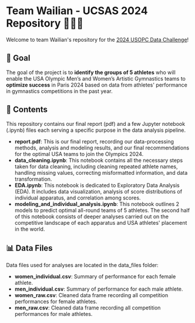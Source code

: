 # Team Wailian - UCSAS 2024 Repository 🐶🐶🐶

Welcome to team Wailian's repository for the [2024 USOPC Data Challenge](https://statds.org/events/ucsas2024/challenge.html#overview)!

## 🎯 Goal
The goal of the project is to **identify the groups of 5 athletes** who will enable the USA Olympic Men’s and Women’s Artistic Gymnastics teams to **optimize success** in Paris 2024 based on data from athletes' performance in gymnastics competitions in the past year.

## 🧾 Contents
This repository contains our final report (pdf) and a few Jupyter notebook (.ipynb) files each serving a specific purpose in the data analysis pipeline.
- **report.pdf**: This is our final report, recording our data-processing methods, analysis and modeling results, and our final recommendations for the optimal USA teams to join the Olympics 2024.
- **data_cleaning.ipynb**: This notebook contains all the necessary steps taken for data cleaning, including cleaning repeated athlete names, handling missing values, correcting misformatted information, and data transformation.
- **EDA.ipynb**: This notebook is dedicated to Exploratory Data Analysis (EDA). It includes data visualization, analysis of score distributions of individual apparatus, and correlation among scores.
- **modeling_and_individual_analysis.ipynb**: This notebook outlines 2 models to predict optimal all-round teams of 5 athletes. The second half of this notebook consists of deeper analyses carried out on the competitive landscape of each apparatus and USA athletes' placement in the world.

## 📊 Data Files
Data files used for analyses are located in the data_files folder:
- **women_individual.csv**: Summary of performance for each female athlete.
- **men_individual.csv**: Summary of performance for each male athlete.
- **women_raw.csv**: Cleaned data frame recording all competition performances for female athletes.
- **men_raw.csv**: Cleaned data frame recording all competition performances for male athletes.
